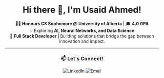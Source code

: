 
<div align="center">

# Hi there 👋, I'm Usaid Ahmed!

👨‍🎓 **Honours CS Sophomore @ University of Alberta** | 🎓 **4.0 GPA**  
💡 Exploring **AI, Neural Networks, and Data Science**  
🚀 **Full Stack Developer** | Building solutions that bridge the gap between innovation and impact.

---

### 📫 Let's Connect!
[![LinkedIn](https://img.shields.io/badge/-LinkedIn-blue?style=flat&logo=linkedin)](https://www.linkedin.com/in/usaid-ahmed-2149422a2)
[![Email](https://img.shields.io/badge/-Email-blue?style=flat&logo=gmail)](mailto:usaid1@ualberta.ca)

 

</div>
